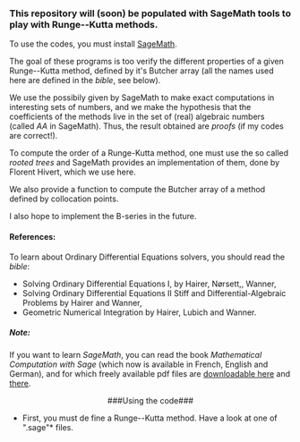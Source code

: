 
### This repository will (soon) be populated with SageMath tools to play with Runge--Kutta  methods. ###

To use the codes, you must install [SageMath](http://www.sagemath.org/).

The goal of these programs is too verify the different properties of a given Runge--Kutta method, defined by it's Butcher array (all the names used here are defined in the _bible_, see below).

We use the possibily given by SageMath to make exact computations in interesting sets of numbers, and we make the hypothesis that the coefficients of the methods live in the set of (real) algebraic numbers (called *AA* in SageMath). Thus, the result obtained are  *proofs* (if my codes are correct!).

To compute the order of a Runge-Kutta method, one must use the so called _rooted_ _trees_ and SageMath provides an implementation of them, done by Florent Hivert, which we use here.

We also provide a function to compute the Butcher array of a method defined by collocation points.

I also hope to implement the B-series in the future.


#### References: ####

To learn about Ordinary Differential Equations solvers, you should read the
_bible_:

*    Solving Ordinary Differential Equations I, by Hairer, Nørsett,, Wanner,
*    Solving Ordinary Differential Equations II Stiff and Differential-Algebraic
    Problems by Hairer and Wanner,
*    Geometric Numerical Integration by Hairer, Lubich and Wanner.


##### Note: ####
If you want to learn _SageMath_, you can read the book _Mathematical Computation
with Sage_ (which now is available in French, English and German), and
for which freely available pdf files are [downloadable 
here](https://members.loria.fr/PZimmermann/sagebook/english.html) and [there](http://sagebook.gforge.inria.fr/).

 <p align="center">
 ###Using the code###

</p>

* First, you must de fine a Runge--Kutta method. Have a look at one of ".sage"* files.